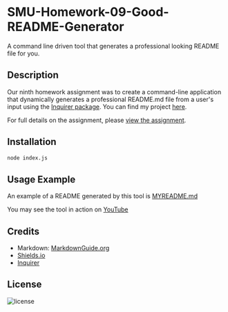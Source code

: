 # SMU-Homework-09-Good-README-Generator

A command line driven tool that generates a professional looking README file for you.

## Description

Our ninth homework assignment was to create a command-line application that dynamically generates a professional README.md file from a user's input using the [Inquirer package](https://www.npmjs.com/package/inquirer). You can find my project [here](https://github.com/DJFriar/SMU-Homework-09-Good-README-Generator).

For full details on the assignment, please [view the assignment](ASSIGNMENT.md).

## Installation

```bash
node index.js
```

## Usage Example

An example of a README generated by this tool is [MYREADME.md](MYREADME.md)

You may see the tool in action on [YouTube](https://youtu.be/J8PUk0PuNGM)

## Credits

- Markdown: [MarkdownGuide.org](https://www.markdownguide.org/basic-syntax/)
- [Shields.io](https://shields.io/category/license)
- [Inquirer](https://www.npmjs.com/package/inquirer#questions)

## License

![license](https://img.shields.io/badge/license-MIT-brightgreen)
